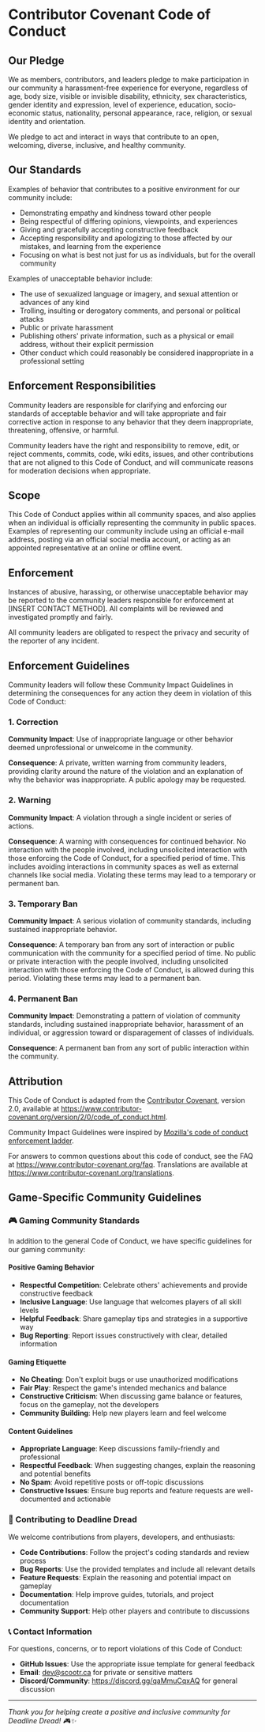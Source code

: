 # Contributor Covenant Code of Conduct

## Our Pledge

We as members, contributors, and leaders pledge to make participation in our
community a harassment-free experience for everyone, regardless of age, body
size, visible or invisible disability, ethnicity, sex characteristics, gender
identity and expression, level of experience, education, socio-economic status,
nationality, personal appearance, race, religion, or sexual identity
and orientation.

We pledge to act and interact in ways that contribute to an open, welcoming,
diverse, inclusive, and healthy community.

## Our Standards

Examples of behavior that contributes to a positive environment for our
community include:

* Demonstrating empathy and kindness toward other people
* Being respectful of differing opinions, viewpoints, and experiences
* Giving and gracefully accepting constructive feedback
* Accepting responsibility and apologizing to those affected by our mistakes,
  and learning from the experience
* Focusing on what is best not just for us as individuals, but for the
  overall community

Examples of unacceptable behavior include:

* The use of sexualized language or imagery, and sexual attention or
  advances of any kind
* Trolling, insulting or derogatory comments, and personal or political attacks
* Public or private harassment
* Publishing others' private information, such as a physical or email
  address, without their explicit permission
* Other conduct which could reasonably be considered inappropriate in a
  professional setting

## Enforcement Responsibilities

Community leaders are responsible for clarifying and enforcing our standards of
acceptable behavior and will take appropriate and fair corrective action in
response to any behavior that they deem inappropriate, threatening, offensive,
or harmful.

Community leaders have the right and responsibility to remove, edit, or reject
comments, commits, code, wiki edits, issues, and other contributions that are
not aligned to this Code of Conduct, and will communicate reasons for moderation
decisions when appropriate.

## Scope

This Code of Conduct applies within all community spaces, and also applies when
an individual is officially representing the community in public spaces.
Examples of representing our community include using an official e-mail address,
posting via an official social media account, or acting as an appointed
representative at an online or offline event.

## Enforcement

Instances of abusive, harassing, or otherwise unacceptable behavior may be
reported to the community leaders responsible for enforcement at
[INSERT CONTACT METHOD].
All complaints will be reviewed and investigated promptly and fairly.

All community leaders are obligated to respect the privacy and security of the
reporter of any incident.

## Enforcement Guidelines

Community leaders will follow these Community Impact Guidelines in determining
the consequences for any action they deem in violation of this Code of Conduct:

### 1. Correction

**Community Impact**: Use of inappropriate language or other behavior deemed
unprofessional or unwelcome in the community.

**Consequence**: A private, written warning from community leaders, providing
clarity around the nature of the violation and an explanation of why the
behavior was inappropriate. A public apology may be requested.

### 2. Warning

**Community Impact**: A violation through a single incident or series of
actions.

**Consequence**: A warning with consequences for continued behavior. No
interaction with the people involved, including unsolicited interaction with
those enforcing the Code of Conduct, for a specified period of time. This
includes avoiding interactions in community spaces as well as external channels
like social media. Violating these terms may lead to a temporary or permanent
ban.

### 3. Temporary Ban

**Community Impact**: A serious violation of community standards, including
sustained inappropriate behavior.

**Consequence**: A temporary ban from any sort of interaction or public
communication with the community for a specified period of time. No public or
private interaction with the people involved, including unsolicited interaction
with those enforcing the Code of Conduct, is allowed during this period.
Violating these terms may lead to a permanent ban.

### 4. Permanent Ban

**Community Impact**: Demonstrating a pattern of violation of community
standards, including sustained inappropriate behavior, harassment of an
individual, or aggression toward or disparagement of classes of individuals.

**Consequence**: A permanent ban from any sort of public interaction within the
community.

## Attribution

This Code of Conduct is adapted from the [Contributor Covenant][homepage],
version 2.0, available at
https://www.contributor-covenant.org/version/2/0/code_of_conduct.html.

Community Impact Guidelines were inspired by [Mozilla's code of conduct
enforcement ladder][Mozilla CoC].

For answers to common questions about this code of conduct, see the FAQ at
https://www.contributor-covenant.org/faq. Translations are available at
https://www.contributor-covenant.org/translations.

[homepage]: https://www.contributor-covenant.org
[Mozilla CoC]: https://github.com/mozilla/diversity

## Game-Specific Community Guidelines

### 🎮 Gaming Community Standards

In addition to the general Code of Conduct, we have specific guidelines for our gaming community:

#### Positive Gaming Behavior
* **Respectful Competition**: Celebrate others' achievements and provide constructive feedback
* **Inclusive Language**: Use language that welcomes players of all skill levels
* **Helpful Feedback**: Share gameplay tips and strategies in a supportive way
* **Bug Reporting**: Report issues constructively with clear, detailed information

#### Gaming Etiquette
* **No Cheating**: Don't exploit bugs or use unauthorized modifications
* **Fair Play**: Respect the game's intended mechanics and balance
* **Constructive Criticism**: When discussing game balance or features, focus on the gameplay, not the developers
* **Community Building**: Help new players learn and feel welcome

#### Content Guidelines
* **Appropriate Language**: Keep discussions family-friendly and professional
* **Respectful Feedback**: When suggesting changes, explain the reasoning and potential benefits
* **No Spam**: Avoid repetitive posts or off-topic discussions
* **Constructive Issues**: Ensure bug reports and feature requests are well-documented and actionable

### 🚀 Contributing to Deadline Dread

We welcome contributions from players, developers, and enthusiasts:

* **Code Contributions**: Follow the project's coding standards and review process
* **Bug Reports**: Use the provided templates and include all relevant details
* **Feature Requests**: Explain the reasoning and potential impact on gameplay
* **Documentation**: Help improve guides, tutorials, and project documentation
* **Community Support**: Help other players and contribute to discussions

### 📞 Contact Information

For questions, concerns, or to report violations of this Code of Conduct:

* **GitHub Issues**: Use the appropriate issue template for general feedback
* **Email**: dev@scootr.ca for private or sensitive matters
* **Discord/Community**: https://discord.gg/qaMmuCqxAQ for general discussion

---

*Thank you for helping create a positive and inclusive community for Deadline Dread! 🎮✨* 